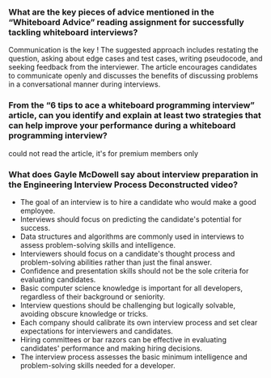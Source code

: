 ### What are the key pieces of advice mentioned in the “Whiteboard Advice” reading assignment for successfully tackling whiteboard interviews?
Communication is the key ! The suggested approach includes restating the question, asking about edge cases and test cases, writing pseudocode, and seeking feedback from the interviewer. The article encourages candidates to communicate openly and discusses the benefits of discussing problems in a conversational manner during interviews.
### From the “6 tips to ace a whiteboard programming interview” article, can you identify and explain at least two strategies that can help improve your performance during a whiteboard programming interview?
could not read the article, it's for premium members only

### What does Gayle McDowell say about interview preparation in the Engineering Interview Process Deconstructed video?
- The goal of an interview is to hire a candidate who would make a good employee.
- Interviews should focus on predicting the candidate's potential for success.
- Data structures and algorithms are commonly used in interviews to assess problem-solving skills and intelligence.
- Interviewers should focus on a candidate's thought process and problem-solving abilities rather than just the final answer.
- Confidence and presentation skills should not be the sole criteria for evaluating candidates.
- Basic computer science knowledge is important for all developers, regardless of their background or seniority.
- Interview questions should be challenging but logically solvable, avoiding obscure knowledge or tricks.
- Each company should calibrate its own interview process and set clear expectations for interviewers and candidates.
- Hiring committees or bar razors can be effective in evaluating candidates' performance and making hiring decisions.
- The interview process assesses the basic minimum intelligence and problem-solving skills needed for a developer.